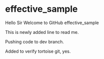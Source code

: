 # effective_sample

Hello Sir Welcome to GitHub effective_sample

This is newly added line to read me.

Pushing code to dev branch.

Added to verify tortoise git, yes.
